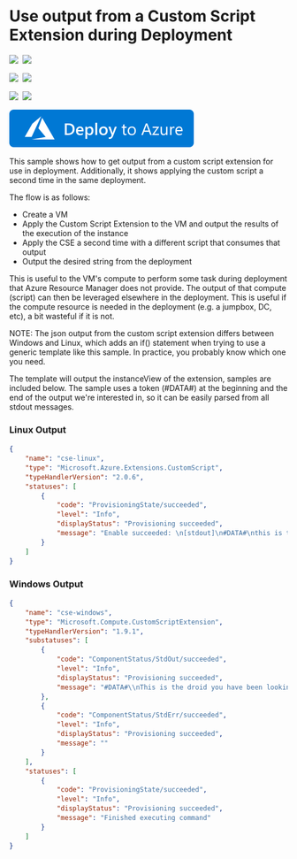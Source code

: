 # Use output from a Custom Script Extension during Deployment

<IMG SRC="https://azurequickstartsservice.blob.core.windows.net/badges/201-vm-custom-script-output/PublicLastTestDate.svg" />&nbsp;
<IMG SRC="https://azurequickstartsservice.blob.core.windows.net/badges/201-vm-custom-script-output/PublicDeployment.svg" />&nbsp;

<IMG SRC="https://azurequickstartsservice.blob.core.windows.net/badges/201-vm-custom-script-output/FairfaxLastTestDate.svg" />&nbsp;
<IMG SRC="https://azurequickstartsservice.blob.core.windows.net/badges/201-vm-custom-script-output/FairfaxDeployment.svg" />&nbsp;

<IMG SRC="https://azurequickstartsservice.blob.core.windows.net/badges/201-vm-custom-script-output/BestPracticeResult.svg" />&nbsp;
<IMG SRC="https://azurequickstartsservice.blob.core.windows.net/badges/201-vm-custom-script-output/CredScanResult.svg" />&nbsp;

<a href="https://portal.azure.com/#create/Microsoft.Template/uri/https%3A%2F%2Fraw.githubusercontent.com%2FAzure%2Fazure-quickstart-templates%2Fmaster%2F201-vm-custom-script-output%2Fazuredeploy.json" target="_blank">
    <img src="https://raw.githubusercontent.com/Azure/azure-quickstart-templates/master/1-CONTRIBUTION-GUIDE/images/deploytoazure.svg?sanitize=true"/>
</a>

This sample shows how to get output from a custom script extension for use in deployment.  Additionally, it shows applying the custom script a second time in the same deployment.

The flow is as follows:
- Create a VM
- Apply the Custom Script Extension to the VM and output the results of the execution of the instance
- Apply the CSE a second time with a different script that consumes that output
- Output the desired string from the deployment

This is useful to the VM's compute to perform some task during deployment that Azure Resource Manager does not provide.  The output of that compute (script) can then be leveraged elsewhere in the deployment.  This is useful if the compute resource is needed in the deployment (e.g. a jumpbox, DC, etc), a bit wasteful if it is not.

NOTE: The json output from the custom script extension differs between Windows and Linux, which adds an if() statement when trying to use a generic template like this sample.  In practice, you probably know which one you need.

The template will output the instanceView of the extension, samples are included below. The sample uses a token (#DATA#) at the beginning and the end of the output we're interested in, so it can be easily parsed from all stdout messages.

### Linux Output

```json
{
    "name": "cse-linux",
    "type": "Microsoft.Azure.Extensions.CustomScript",
    "typeHandlerVersion": "2.0.6",
    "statuses": [
        {
            "code": "ProvisioningState/succeeded",
            "level": "Info",
            "displayStatus": "Provisioning succeeded",
            "message": "Enable succeeded: \n[stdout]\n#DATA#\nthis is the droid you have been looking for\n#DATA#\n\n[stderr]\n"
        }
    ]
}
```
### Windows Output
```json
{
    "name": "cse-windows",
    "type": "Microsoft.Compute.CustomScriptExtension",
    "typeHandlerVersion": "1.9.1",
    "substatuses": [
        {
            "code": "ComponentStatus/StdOut/succeeded",
            "level": "Info",
            "displayStatus": "Provisioning succeeded",
            "message": "#DATA#\\nThis is the droid you have been looking for...\\n#DATA#"
        },
        {
            "code": "ComponentStatus/StdErr/succeeded",
            "level": "Info",
            "displayStatus": "Provisioning succeeded",
            "message": ""
        }
    ],
    "statuses": [
        {
            "code": "ProvisioningState/succeeded",
            "level": "Info",
            "displayStatus": "Provisioning succeeded",
            "message": "Finished executing command"
        }
    ]
}
```

